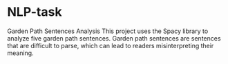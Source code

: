 # NLP-task
Garden Path Sentences Analysis This project uses the Spacy library to analyze five garden path sentences. Garden path sentences are sentences that are difficult to parse, which can lead to readers misinterpreting their meaning.
